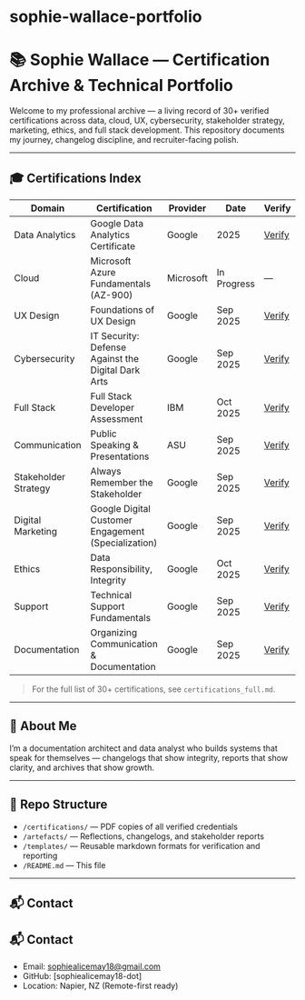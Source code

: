 # sophie-wallace-portfolio

# 📚 Sophie Wallace — Certification Archive & Technical Portfolio

Welcome to my professional archive — a living record of 30+ verified certifications across data, cloud, UX, cybersecurity, stakeholder strategy, marketing, ethics, and full stack development. This repository documents my journey, changelog discipline, and recruiter-facing polish.

---

## 🎓 Certifications Index

| Domain | Certification | Provider | Date | Verify |
|--------|---------------|----------|------|--------|
| Data Analytics | Google Data Analytics Certificate | Google | 2025 | [Verify](https://coursera.org/verify/STH1SBR2I9VP) |
| Cloud | Microsoft Azure Fundamentals (AZ-900) | Microsoft | In Progress | — |
| UX Design | Foundations of UX Design | Google | Sep 2025 | [Verify](https://coursera.org/verify/YJDKQ1LZT3WX) |
| Cybersecurity | IT Security: Defense Against the Digital Dark Arts | Google | Sep 2025 | [Verify](https://coursera.org/verify/1TOS26XGEY8D) |
| Full Stack | Full Stack Developer Assessment | IBM | Oct 2025 | [Verify](https://coursera.org/verify/SK3WU52L5LGM) |
| Communication | Public Speaking & Presentations | ASU | Sep 2025 | [Verify](https://coursera.org/verify/0VD7W2MZV4L4) |
| Stakeholder Strategy | Always Remember the Stakeholder | Google | Sep 2025 | [Verify](https://coursera.org/verify/DYFJNRGQJKI0) |
| Digital Marketing | Google Digital Customer Engagement (Specialization) | Google | Sep 2025 | [Verify](https://coursera.org/verify/specialization/HUSFXI77GGZS) |
| Ethics | Data Responsibility, Integrity | Google | Oct 2025 | [Verify](https://coursera.org/verify/MGBKH0XGOGQI) |
| Support | Technical Support Fundamentals | Google | Sep 2025 | [Verify](https://coursera.org/verify/XS4WUUZA7XBJ) |
| Documentation | Organizing Communication & Documentation | Google | Sep 2025 | [Verify](https://coursera.org/verify/XXFP3HFW6A93) |

> For the full list of 30+ certifications, see `certifications_full.md`.

---

## 🧠 About Me

I’m a documentation architect and data analyst who builds systems that speak for themselves — changelogs that show integrity, reports that show clarity, and archives that show growth.

---

## 📁 Repo Structure

- `/certifications/` — PDF copies of all verified credentials  
- `/artefacts/` — Reflections, changelogs, and stakeholder reports  
- `/templates/` — Reusable markdown formats for verification and reporting  
- `/README.md` — This file

---

## 📬 Contact

## 📬 Contact

- Email: sophiealicemay18@gmail.com  
- GitHub: [sophiealicemay18-dot]  
- Location: Napier, NZ (Remote-first ready)
